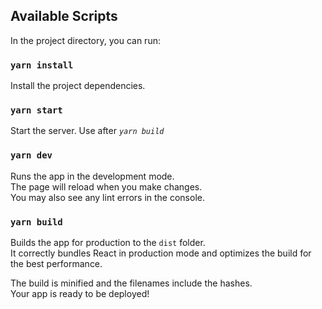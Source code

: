 ## Available Scripts

In the project directory, you can run:

### `yarn install`

Install the project dependencies.

### `yarn start`

Start the server. Use after _`yarn build`_

### `yarn dev`

Runs the app in the development mode.\
The page will reload when you make changes.\
You may also see any lint errors in the console.

### `yarn build`

Builds the app for production to the `dist` folder.\
It correctly bundles React in production mode and optimizes the build for the best performance.

The build is minified and the filenames include the hashes.\
Your app is ready to be deployed!
